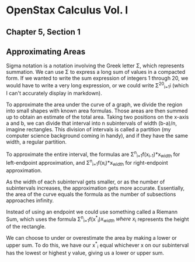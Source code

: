 # OpenStax Calculus Vol. I

## Chapter 5, Section 1
## Approximating Areas

Sigma notation is a notation involving the Greek letter Σ, which represents summation. We can use Σ to express
a long sum of values in a compacted form. If we wanted to write the sum expression of integers 1 through 20, we
would have to write a very long expression, or we could write Σ<sup>20</sup><sub>i=1</sub>i (which I can't accurately display in markdown).

To approximate the area under the curve of a graph, we divide the region into small shapes with known area formulas.
Those areas are then summed up to obtain an estimate of the total area. Taking two positions on the x-axis a and b,
we can divide that interval into n subintervals of width (b-a)/n, imagine rectangles.
This division of intervals is called a partition (my computer science background coming in handy), 
and if they have the same width, a regular partition. 

To approximate the entire interval, the formulas are 
Σ<sup>n</sup><sub>i=1</sub>f(x<sub>i-1</sub>)*x<sub>width</sub> for left-endpoint approximation, and
Σ<sup>n</sup><sub>i=1</sub>f(x<sub>i</sub>)*x<sub>width</sub> for right-endpoint approximation.

As the width of each subinterval gets smaller, or as the number of subintervals increases,
the approximation gets more accurate. Essentially, the area of the curve equals the formula as
the number of subsections approaches infinity.

Instead of using an endpoint we could use something called a Riemann Sum, which uses the formula
Σ<sup>n</sup><sub>i=1</sub>f(x<sup>*</sup><sub>i</sub>)*x<sub>width</sub> where x<sup>*</sup><sub>i</sub> represents
the height of the rectangle.

We can choose to under or overestimate the area by making a lower or upper sum. To do this, we have our x<sup>*</sup><sub>i</sub> equal
whichever x on our subinterval has the lowest or highest y value, giving us a lower or upper sum. 
